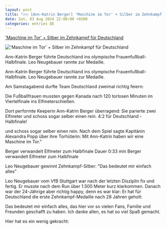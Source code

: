 ```yaml
---
layout: post
title: "🔥🔥 [Ann-Katrin Berger] 'Maschine im Tor' + Silber im Zehnkampf für Deutschland"
date: Sat, 03 Aug 2024 22:00:00 +0200
categories: entries DE
---
```

['Maschine im Tor' + Silber im Zehnkampf für Deutschland](https://www.dasding.de/newszone/leo-neugebauer-ann-katrin-berger-olympia-paris-100.html)

!['Maschine im Tor' + Silber im Zehnkampf für Deutschland](https://www.dasding.de/newszone/1722748399447%2Cann-katrin-berger-olympia-viertelfinale-100~_v-16x9@2dL_-6c42aff4e68b43c7868c3240d3ebfa29867457da.jpg)

Ann-Katrin Berger führte Deutschland ins olympische Frauenfußball-Halbfinale. Leo Neugebauer rannte zur Medaille.

Ann-Katrin Berger führte Deutschland ins olympische Frauenfußball-Halbfinale. Leo Neugebauer rannte zur Medaille.

Am Samstagabend durfte Team Deutschland zweimal richtig feiern:



Die Fußballfrauen mussten gegen Kanada nach 120 torlosen Minuten im Viertelfinale ins Elfmeterschießen.

Dort performte Keeperin Ann-Katrin Berger überragend: Sie parierte zwei Elfmeter und schoss sogar selber einen rein. 4:2 für Deutschland - Halbfinale!

und schoss sogar selber einen rein. Nach dem Spiel sagte Kapitänin Alexandra Popp über ihre Torhüterin: Mit Ann-Katrin haben wir eine Maschine im Tor."

Berger verwandelt Elfmeter zum Halbfinale Dauer 0:33 min Berger verwandelt Elfmeter zum Halbfinale

Leo Neugebauer gewinnt Zehnkampf-Silber: "Das bedeutet mir einfach alles"

Leo Neugebauer vom VfB Stuttgart war nach der letzten Disziplin fix und fertig. Er musste nach dem Run über 1.500 Meter kurz klarkommen. Danach war der 24-Jährige aber richtig happy, denn es war klar: Er hat für Deutschland die erste Zehnkampf-Medaille nach 28 Jahren geholt:

Das bedeutet mir einfach alles, das hier vor so vielen Fans, Familie und Freunden geschafft zu haben. Ich danke allen, es hat so viel Spaß gemacht.

Hier hat es ein wenig gekracht:

